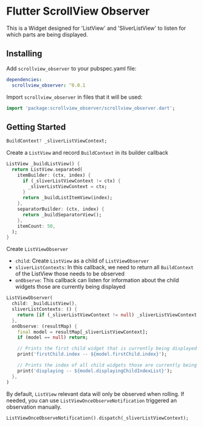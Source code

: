 # Flutter ScrollView Observer

This is a Widget designed for 'ListView' and 'SliverListView' to listen for which parts are being displayed.

## Installing

Add `scrollview_observer` to your pubspec.yaml file:


```yaml
dependencies:
  scrollview_observer: ^0.0.1
```

Import `scrollview_observer` in files that it will be used:

```dart
import 'package:scrollview_observer/scrollview_observer.dart';
```

## Getting Started

```dart
BuildContext? _sliverListViewContext;
```

Create a `ListView` and record `BuildContext` in its builder callback

```dart
ListView _buildListView() {
  return ListView.separated(
    itemBuilder: (ctx, index) {
      if (_sliverListViewContext != ctx) {
        _sliverListViewContext = ctx;
      }
      return _buildListItemView(index);
    },
    separatorBuilder: (ctx, index) {
      return _buildSeparatorView();
    },
    itemCount: 50,
  );
}
```

Create `ListViewObserver`

- `child`: Create `ListView` as a child of `ListViewObserver`
- `sliverListContexts`: In this callback, we need to return all `BuildContext` of the ListView those needs to be observed
- `onObserve`: This callback can listen for information about the child widgets those are currently being displayed

```dart
ListViewObserver(
  child: _buildListView(),
  sliverListContexts: () {
    return [if (_sliverListViewContext != null) _sliverListViewContext!];
  },
  onObserve: (resultMap) {
    final model = resultMap[_sliverListViewContext];
    if (model == null) return;

    // Prints the first child widget that is currently being displayed
    print('firstChild.index -- ${model.firstChild.index}');

    // Prints the index of all child widgets those are currently being displayed
    print('displaying -- ${model.displayingChildIndexList}');
  },
)
```

By default, `ListView` relevant data will only be observed when rolling. If needed, you can use `ListViewOnceObserveNotification` triggered an observation manually.

```dart
ListViewOnceObserveNotification().dispatch(_sliverListViewContext);
```